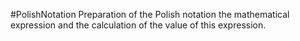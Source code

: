 #PolishNotation
Preparation of the Polish notation the mathematical expression
and the calculation of the value of this expression.

